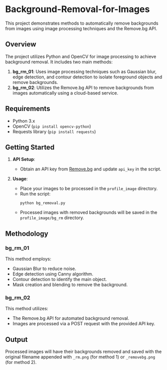 # Background-Removal-for-Images


This project demonstrates methods to automatically remove backgrounds from images using image processing techniques and the Remove.bg API.

## Overview

The project utilizes Python and OpenCV for image processing to achieve background removal. It includes two main methods:
1. **bg_rm_01**: Uses image processing techniques such as Gaussian blur, edge detection, and contour detection to isolate foreground objects and remove backgrounds.
2. **bg_rm_02**: Utilizes the Remove.bg API to remove backgrounds from images automatically using a cloud-based service.

## Requirements

- Python 3.x
- OpenCV (`pip install opencv-python`)
- Requests library (`pip install requests`)

## Getting Started

1. **API Setup**:
   - Obtain an API key from [Remove.bg](https://www.remove.bg/api) and update `api_key` in the script.


3. **Usage**:
   - Place your images to be processed in the `profile_image` directory.
   - Run the script:
     ```
     python bg_removal.py
     ```
   - Processed images with removed backgrounds will be saved in the `profile_image/bg_rm` directory.

## Methodology

### bg_rm_01
This method employs:
- Gaussian Blur to reduce noise.
- Edge detection using Canny algorithm.
- Contour detection to identify the main object.
- Mask creation and blending to remove the background.

### bg_rm_02
This method utilizes:
- The Remove.bg API for automated background removal.
- Images are processed via a POST request with the provided API key.

## Output

Processed images will have their backgrounds removed and saved with the original filename appended with `_rm.png` (for method 1) or `_removebg.png` (for method 2).

